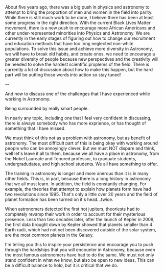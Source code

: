 About five years ago, there was a big push in physics and astronomy to attempt to bring the proportion of
men and women in the field into parity. While there is still much work to be done, I believe there has been
at least some progress in the right direction. With the current Black Lives Matter movement, there is a new
push to encourage more African Americans and other under-represented minorities into Physics and Astronomy. 
We are currently in the early stages of figuring out how to change our recruitment and education methods that
have too long neglected non-white populations. To solve this issue and achieve more diversity in Astronomy, we
will have to break old habits, and create ones.  we need to encourage a greater diversity of people because 
new perspectives and the creativity will be needed to solve the hardest scientific proplems of the field.
There is currently a lot of discussion about how to make this happen, but the hard part will be putting 
those words into action so stay tuned!

--

And now to discuss one of the challenges that I have experienced while working in Astronomy. 

Being surrounded by really smart people. 

In nearly any topic, including one that I feel very confident in discussing, there is always 
somebody who has more exprience, or has thought of something that I have missed.

We must think of this not as a problem with astronomy, but as benefit of astronomy. The
most difficult part of this is being okay with working around people who can be annoyingly
clever. But we must NOT dispare and think, well let's leave it all to them, because we all have a place
in astronomy, from the Nobel Laureate and Tenured professor, to graduate students, undergradudates,
and high school students. We all have something to offer. 

The training in astronomy is longer and more onerous than it is in many other fields. This is, in part, because there is
a long history in astronomy that we all must learn. In addition, the field is constantly changing.
For example, the theories that attempt to explain how planets form have had two revolutions since 1995.
That's only a little over 20 years and the field of planet formation has been turned on it's head...twice.

When astronomers detected the first hot jupiters, theoriests had to completely revamp their work in order
to account for their mysterious presence. Less than two decades later, after the launch of Kepler in 2009,
the first data brought down by Kepler showed that planets smaller than 4 Earth radii, which had not yet 
been discovered outside of the solar system, are the most common planets in the Galaxy.

I'm telling you this to inspire your persistence and encourage you to push through the hardships that you
will encounter in Astronomy, because even the most famous astronomers have had to do the same. We must
not only stand confident in what we know, but also be open to new ideas.  This can be a difficult
balance to hold, but it is critical that we do.

